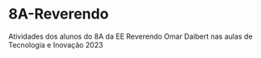# 8A-Reverendo
Atividades dos alunos do 8A da EE Reverendo Omar Daibert nas aulas de Tecnologia e Inovação 2023
